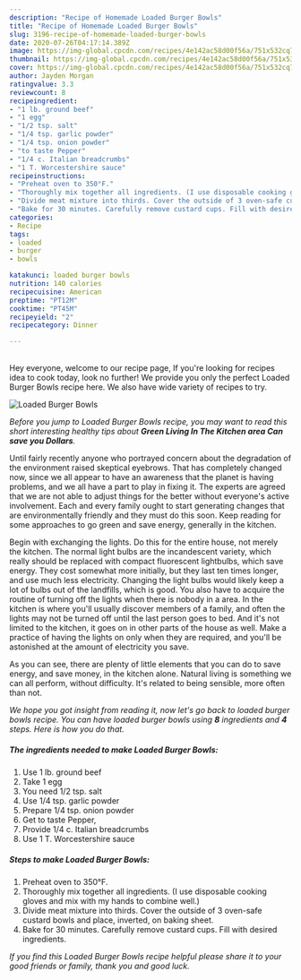 ```yaml
---
description: "Recipe of Homemade Loaded Burger Bowls"
title: "Recipe of Homemade Loaded Burger Bowls"
slug: 3196-recipe-of-homemade-loaded-burger-bowls
date: 2020-07-26T04:17:14.389Z
image: https://img-global.cpcdn.com/recipes/4e142ac58d00f56a/751x532cq70/loaded-burger-bowls-recipe-main-photo.jpg
thumbnail: https://img-global.cpcdn.com/recipes/4e142ac58d00f56a/751x532cq70/loaded-burger-bowls-recipe-main-photo.jpg
cover: https://img-global.cpcdn.com/recipes/4e142ac58d00f56a/751x532cq70/loaded-burger-bowls-recipe-main-photo.jpg
author: Jayden Morgan
ratingvalue: 3.3
reviewcount: 8
recipeingredient:
- "1 lb. ground beef"
- "1 egg"
- "1/2 tsp. salt"
- "1/4 tsp. garlic powder"
- "1/4 tsp. onion powder"
- "to taste Pepper"
- "1/4 c. Italian breadcrumbs"
- "1 T. Worcestershire sauce"
recipeinstructions:
- "Preheat oven to 350°F."
- "Thoroughly mix together all ingredients. (I use disposable cooking gloves and mix with my hands to combine well.)"
- "Divide meat mixture into thirds. Cover the outside of 3 oven-safe custard bowls and place, inverted, on baking sheet."
- "Bake for 30 minutes. Carefully remove custard cups. Fill with desired ingredients."
categories:
- Recipe
tags:
- loaded
- burger
- bowls

katakunci: loaded burger bowls 
nutrition: 140 calories
recipecuisine: American
preptime: "PT12M"
cooktime: "PT45M"
recipeyield: "2"
recipecategory: Dinner

---
```

<br>
Hey everyone, welcome to our recipe page, If you're looking for recipes idea to cook today, look no further! We provide you only the perfect Loaded Burger Bowls recipe here. We also have wide variety of recipes to try.
<br>


![Loaded Burger Bowls](https://img-global.cpcdn.com/recipes/4e142ac58d00f56a/751x532cq70/loaded-burger-bowls-recipe-main-photo.jpg)

<i>Before you jump to Loaded Burger Bowls recipe, you may want to read this short interesting healthy tips about 
<strong>Green Living In The Kitchen area Can save you Dollars</strong>.</i>
</br>

Until fairly recently anyone who portrayed concern about the degradation of the environment raised skeptical eyebrows. That has completely changed now, since we all appear to have an awareness that the planet is having problems, and we all have a part to play in fixing it. The experts are agreed that we are not able to adjust things for the better without everyone's active involvement. Each and every family ought to start generating changes that are environmentally friendly and they must do this soon. Keep reading for some approaches to go green and save energy, generally in the kitchen.

Begin with exchanging the lights. Do this for the entire house, not merely the kitchen. The normal light bulbs are the incandescent variety, which really should be replaced with compact fluorescent lightbulbs, which save energy. They cost somewhat more initially, but they last ten times longer, and use much less electricity. Changing the light bulbs would likely keep a lot of bulbs out of the landfills, which is good. You also have to acquire the routine of turning off the lights when there is nobody in a area. In the kitchen is where you'll usually discover members of a family, and often the lights may not be turned off until the last person goes to bed. And it's not limited to the kitchen, it goes on in other parts of the house as well. Make a practice of having the lights on only when they are required, and you'll be astonished at the amount of electricity you save.

As you can see, there are plenty of little elements that you can do to save energy, and save money, in the kitchen alone. Natural living is something we can all perform, without difficulty. It's related to being sensible, more often than not.


<i>We hope you got insight from reading it, now let's go back to loaded burger bowls recipe. You can have loaded burger bowls using <strong>8</strong> ingredients and <strong>4</strong> steps. Here is how you do that.
</i>

##### The ingredients needed to make Loaded Burger Bowls:

1. Use 1 lb. ground beef
1. Take 1 egg
1. You need 1/2 tsp. salt
1. Use 1/4 tsp. garlic powder
1. Prepare 1/4 tsp. onion powder
1. Get to taste Pepper,
1. Provide 1/4 c. Italian breadcrumbs
1. Use 1 T. Worcestershire sauce


##### Steps to make Loaded Burger Bowls:

1. Preheat oven to 350°F.
1. Thoroughly mix together all ingredients. (I use disposable cooking gloves and mix with my hands to combine well.)
1. Divide meat mixture into thirds. Cover the outside of 3 oven-safe custard bowls and place, inverted, on baking sheet.
1. Bake for 30 minutes. Carefully remove custard cups. Fill with desired ingredients.


<i>If you find this Loaded Burger Bowls recipe helpful please share it to your good friends or family, thank you and good luck.</i>
